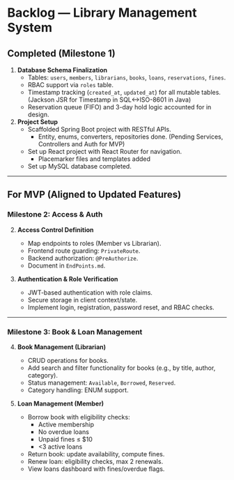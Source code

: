 # Backlog — Library Management System

## Completed (Milestone 1)

1. **Database Schema Finalization**
   - Tables: `users`, `members`, `librarians`, `books`, `loans`, `reservations`, `fines`.
   - RBAC support via `roles` table.
   - Timestamp tracking (`created_at`, `updated_at`) for all mutable tables. (Jackson JSR for Timestamp in SQL<->ISO-8601 in Java)
   - Reservation queue (FIFO) and 3-day hold logic accounted for in design.
2. **Project Setup**
   - Scaffolded Spring Boot project with RESTful APIs.
     - Entity, enums, converters, repositories done. (Pending Services, Controllers and Auth for MVP)
   - Set up React project with React Router for navigation.
     - Placemarker files and templates added
   - Set up MySQL database completed.

---

## For MVP (Aligned to Updated Features)

### Milestone 2: Access & Auth

2. **Access Control Definition**

   - Map endpoints to roles (Member vs Librarian).
   - Frontend route guarding: `PrivateRoute`.
   - Backend authorization: `@PreAuthorize`.
   - Document in `EndPoints.md`.

3. **Authentication & Role Verification**
   - JWT-based authentication with role claims.
   - Secure storage in client context/state.
   - Implement login, registration, password reset, and RBAC checks.

---

### Milestone 3: Book & Loan Management

4. **Book Management (Librarian)**

   - CRUD operations for books.
   - Add search and filter functionality for books (e.g., by title, author, category).
   - Status management: `Available`, `Borrowed`, `Reserved`.
   - Category handling: ENUM support.

5. **Loan Management (Member)**
   - Borrow book with eligibility checks:
     - Active membership
     - No overdue loans
     - Unpaid fines ≤ $10
     - <3 active loans
   - Return book: update availability, compute fines.
   - Renew loan: eligibility checks, max 2 renewals.
   - View loans dashboard with fines/overdue flags.
